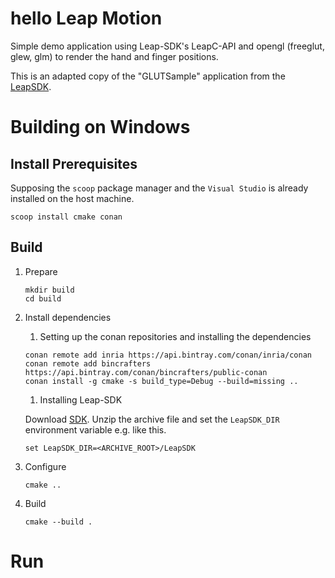 # hello Leap Motion

Simple demo application using Leap-SDK's LeapC-API and opengl (freeglut, glew, glm) to render the hand and finger positions.

This is an adapted copy of the "GLUTSample" application from the [LeapSDK](https://www2.leapmotion.com/v4.1-lmc-windows-sdk).

# Building on Windows

## Install Prerequisites

Supposing the ```scoop``` package manager and the ```Visual Studio``` is already installed on the host machine.

```
scoop install cmake conan
```

## Build

1. Prepare

    ```
    mkdir build
    cd build
    ```

1. Install dependencies

    1. Setting up the conan repositories and installing the dependencies 

    ```
    conan remote add inria https://api.bintray.com/conan/inria/conan
    conan remote add bincrafters https://api.bintray.com/conan/bincrafters/public-conan
    conan install -g cmake -s build_type=Debug --build=missing ..
    ```

    1. Installing Leap-SDK

    Download [SDK](https://www2.leapmotion.com/v4.1-lmc-windows-sdk). Unzip the archive file and set the ```LeapSDK_DIR``` environment variable e.g. like this.

    ```
    set LeapSDK_DIR=<ARCHIVE_ROOT>/LeapSDK
    ```

1. Configure

    ```
    cmake .. 
    ```

1. Build

    ```
    cmake --build .
    ```

# Run